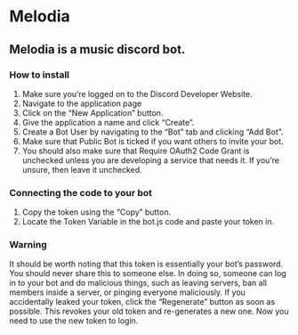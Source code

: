 # Melodia
## Melodia is a music discord bot.

### How to install
1. Make sure you’re logged on to the Discord Developer Website.
2. Navigate to the application page
3. Click on the “New Application” button.
4. Give the application a name and click “Create”.
5. Create a Bot User by navigating to the “Bot” tab and clicking “Add Bot”.
6. Make sure that Public Bot is ticked if you want others to invite your bot.
7. You should also make sure that Require OAuth2 Code Grant is unchecked unless you are developing a service that needs it. If you’re unsure, then leave it unchecked.

### Connecting the code to your bot

1. Copy the token using the “Copy” button.
2. Locate the Token Variable in the bot.js code and paste your token in.

### Warning 
It should be worth noting that this token is essentially your bot’s password. You should never share this to someone else. In doing so, someone can log in to your bot and do malicious things, such as leaving servers, ban all members inside a server, or pinging everyone maliciously.
If you accidentally leaked your token, click the “Regenerate” button as soon as possible. This revokes your old token and re-generates a new one. Now you need to use the new token to login.
